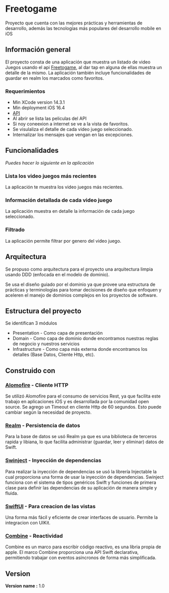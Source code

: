 # Freetogame 
Proyecto que cuenta con las mejores prácticas y herramientas de desarrollo, además las tecnologías más populares del desarrollo mobile en iOS

## Información general

El proyecto consta de una aplicación que muestra un listado de video Juegos usando el api [Freetogame](https://www.freetogame.com/api-doc), al dar tap en alguna de ellas muestra un detalle de la mismo.
La aplicación también incluye funcionalidades de guardar en realm los marcados como favoritos.


### Requerimientos

* Min XCode version 14.3.1
* Min deployment iOS 16.4
* [API](https://www.freetogame.com/api/games)
* Al abrir se lista las peliculas del API
* Si noy coneexion a internet se ve a la vista de favoritos.
* Se visulaliza el detalle de cada video juego seleccionado.
* Internalizar los mensajes que vengan en las excepciones.

## Funcionalidades
_Puedes hacer lo siguiente en la aplicación_


### Lista los video juegos más recientes
La aplicación te muestra los video juegos más recientes.

### Información detallada de cada video juego
La aplicación muestra en detalle la información de cada juego seleccionado.

### Filtrado
La aplicación permite filtrar por genero del video juego.

## Arquitectura
Se propuso como arquitectura para el proyecto una arquitectura limpia usando DDD (enfocada en el modelo de dominio).

Se usa el diseño guiado por el dominio ya que provee una estructura de prácticas y terminologías para tomar decisiones de diseño que enfoquen y aceleren el manejo de dominios complejos en los proyectos de software. 


## Estructura del proyecto
Se identifican 3 módulos
* Presentation - Como capa de presentación
* Domain - Como capa de dominio donde encontramos nuestras reglas de negocio y nuestros servicios 
* Infrastructure - Como capa más externa donde encontramos los detalles (Base Datos, Cliente Http, etc).


## Construido con
### [Alomofire](https://github.com/Alamofire/Alamofire) - Cliente HTTP
Se utilizó Alomofire para el consumo de servicios Rest, ya que facilita este trabajo en aplicaciones iOS y es desarrollada por la comunidad open source.
Se agrego un Timeout en cliente Http de 60 segundos. Esto puede cambiar según la necesidad de proyecto.
### [Realm](https://github.com/realm/realm-swift) - Persistencia de datos
Para la base de datos se usó Realm ya que es una biblioteca de terceros rapida y libiana, lo que facilita administrar (guardar, leer y eliminar) datos de Swift.
### [Swinject](https://github.com/Swinject/Swinject) - Inyección de dependencias
Para realizar la inyección de dependencias se usó la librería Injectable la cual proporciona una forma de usar la inyección de dependencias.
Swinject funciona con el sistema de tipos genéricos Swift y funciones de primera clase para definir las dependencias de su aplicación de manera simple y fluida.
### [SwiftUI](https://developer.apple.com/documentation/swiftui/) - Para creacion de las vistas
Una forma más fácil y eficiente de crear interfaces de usuario. Permite la integracion con UIKit.
### [Combine](https://developer.apple.com/documentation/combine) - Reactividad
Combine es un marco para escribir código reactivo, es una libria propia de apple. El marco Combine proporciona una API Swift declarativa, permitiendo trabajar con eventos asíncronos de forma más simplificada.


## Version

**Version name :** 1.0

